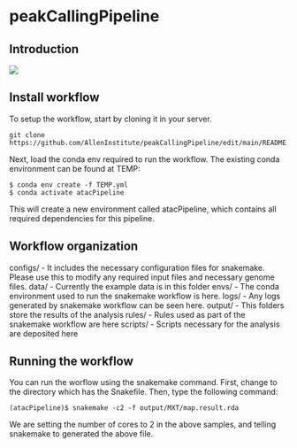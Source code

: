 # peakCallingPipeline

## Introduction

![](https://github.com/AllenInstitute/peakCallingPipeline/blob/main/Pipelines%20-%20ArchR%20peak%20calling%20pipeline%20schematic.jpg)

## Install workflow

To setup the workflow, start by cloning it in your server.

```
git clone https://github.com/AllenInstitute/peakCallingPipeline/edit/main/README.md
```

Next, load the conda env required to run the workflow. The existing conda environment can be found at TEMP:
```
$ conda env create -f TEMP.yml
$ conda activate atacPipeline
```

This will create a new environment called atacPipeline, which contains all required dependencies for this pipeline.

## Workflow organization
configs/ - It includes the necessary configuration files for snakemake. Please use this to modify any required input files and necessary genome files.
data/ - Currently the example data is in this folder
envs/ - The conda environment used to run the snakemake workflow is here.
logs/ - Any logs generated by snakemake workflow can be seen here.
output/ - This folders store the results of the analysis
rules/ - Rules used as part of the snakemake workflow are here
scripts/ - Scripts necessary for the analysis are deposited here

## Running the workflow
You can run the worflow using the snakemake command. First, change to the directory which has the Snakefile. Then, type the following command:

```
(atacPipeline)$ snakemake -c2 -f output/MXT/map.result.rda
```

We are setting the number of cores to 2 in the above samples, and telling snakemake to generated the above file.

